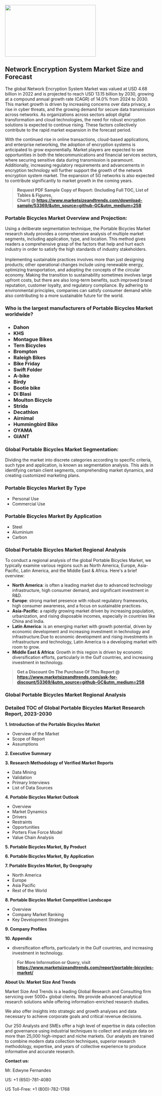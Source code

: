 <p><img class="alignnone size-medium wp-image-20088" src="https://ffe5etoiles.com/wp-content/uploads/2024/12/MST1-300x171.png" alt="" width="300" height="171" /></p><h2>Network Encryption System Market Size and Forecast</h2><p>The global Network Encryption System Market was valued at USD 4.68 billion in 2022 and is projected to reach USD 13.15 billion by 2030, growing at a compound annual growth rate (CAGR) of 14.0% from 2024 to 2030. This market growth is driven by increasing concerns over data privacy, a rise in cyber threats, and the growing demand for secure data transmission across networks. As organizations across sectors adopt digital transformation and cloud technologies, the need for robust encryption solutions is expected to continue rising. These factors collectively contribute to the rapid market expansion in the forecast period.</p><p>With the continued rise in online transactions, cloud-based applications, and enterprise networking, the adoption of encryption systems is anticipated to grow exponentially. Market players are expected to see opportunities in both the telecommunications and financial services sectors, where securing sensitive data during transmission is paramount. Additionally, increasing regulatory requirements and advancements in encryption technology will further support the growth of the network encryption system market. The expansion of 5G networks is also expected to contribute significantly to market growth in the coming years.</p></p><blockquote id="" class=""><strong>Request PDF Sample Copy of Report: (Including Full TOC, List of Tables &amp; Figures, Chart)&nbsp;@&nbsp;<strong><a href="https://www.marketsizeandtrends.com/download-sample/53369/&utm_source=github-GC&utm_medium=258" target="_blank">https://www.marketsizeandtrends.com/download-sample/53369/&utm_source=github-GC&utm_medium=258</a></strong></strong></blockquote><h3 id="" class="">Portable Bicycles Market&nbsp;Overview and Projection:</h3><p id="" class="">Using a deliberate segmentation technique, the Portable Bicycles Market research study provides a comprehensive analysis of multiple market segments, including application, type, and location. This method gives readers a comprehensive grasp of the factors that help and hurt each industry in order to satisfy the high standards of industry stakeholders. <br /> <br />Implementing sustainable practices involves more than just designing products; other operational changes include using renewable energy, optimizing transportation, and adopting the concepts of the circular economy. Making the transition to sustainability sometimes involves large upfront costs, but there are also long-term benefits, such improved brand reputation, customer loyalty, and regulatory compliance. By adhering to environmental principles, companies can satisfy consumer demand while also contributing to a more sustainable future for the world.</p><h3 id="" class="">Who is the largest manufacturers of&nbsp;Portable Bicycles Market worldwide?</h3><h3 class=""><p><ul><li>Dahon </li><li> KHS </li><li> Montague Bikes </li><li> Tern Bicycles </li><li> Brompton </li><li> Raleigh Bikes </li><li> Bike Friday </li><li> Swift Folder </li><li> A-bike </li><li> Birdy </li><li> Bootie bike </li><li> Di Blasi </li><li> Moulton Bicycle </li><li> Strida </li><li> Decathlon </li><li> Airnimal </li><li> Hummingbird Bike </li><li> OYAMA </li><li> GIANT</li></ul></p></h3><h3 id="" class="">Global&nbsp;Portable Bicycles Market Segmentation:</h3><p id="" class="">Dividing the market into discrete categories according to specific criteria, such type and application, is known as segmentation analysis. This aids in identifying certain client segments, comprehending market dynamics, and creating customized marketing plans.</p><h3 id="" class="">Portable Bicycles Market&nbsp;By Type</h3><p><p><ul><li>Personal Use </li><li> Commercial Use</p></li></ul></p></p><h3 id="" class="">Portable Bicycles Market&nbsp;By Application</h3><p class=""><p><ul><li>Steel </li><li> Aluminium </li><li> Carbon</li></ul></p></p><h3 id="" class="">Global Portable Bicycles Market Regional Analysis</h3><p id="" class="">To conduct a regional analysis of the global Portable Bicycles Market, we typically examine various regions such as North America, Europe, Asia-Pacific, Latin America, and the Middle East &amp; Africa. Here's a brief overview:</p><ul><li><strong>North America</strong>: is often a leading market due to advanced technology infrastructure, high consumer demand, and significant investment in R&amp;D.</li><li><strong>Europe</strong>: strong market presence with robust regulatory frameworks, high consumer awareness, and a focus on sustainable practices.</li><li><strong>Asia-Pacific</strong>: a rapidly growing market driven by increasing population, urbanization, and rising disposable incomes, especially in countries like China and India.</li><li><strong>Latin America</strong>: is an emerging market with growth potential, driven by economic development and increasing investment in technology and infrastructure.Due to economic development and rising investments in infrastructure and technology, Latin America is a developing market with room to grow.</li><li><strong>Middle East &amp; Africa</strong>: Growth in this region is driven by economic diversification efforts, particularly in the Gulf countries, and increasing investment in technology.</li></ul><blockquote id="" class=""><strong>Get a Discount On The Purchase Of This Report @ <strong><a href="https://www.marketsizeandtrends.com/ask-for-discount/53369/&utm_source=github-GC&utm_medium=258" target="_blank">https://www.marketsizeandtrends.com/ask-for-discount/53369/&utm_source=github-GC&utm_medium=258</a></strong></strong></blockquote><h3 id="" class="">Global Portable Bicycles Market Regional Analysis</h3><h3 id="" class="">Detailed TOC of Global Portable Bicycles Market Research Report, 2023-2030</h3><p id="" class=""><strong>1. Introduction of the Portable Bicycles Market</strong></p><ul><li>Overview of the Market</li><li>Scope of Report</li><li>Assumptions</li></ul><p id="" class=""><strong>2. Executive Summary</strong></p><p id="" class=""><strong>3. Research Methodology of Verified Market Reports</strong></p><ul><li>Data Mining</li><li>Validation</li><li>Primary Interviews</li><li>List of Data Sources</li></ul><p id="" class=""><strong>4. Portable Bicycles Market Outlook</strong></p><ul><li>Overview</li><li>Market Dynamics</li><li>Drivers</li><li>Restraints</li><li>Opportunities</li><li>Porters Five Force Model</li><li>Value Chain Analysis</li></ul><p id="" class=""><strong>5. Portable Bicycles Market, By Product</strong></p><p id="" class=""><strong>6. Portable Bicycles Market, By Application</strong></p><p id="" class=""><strong>7. Portable Bicycles Market, By Geography</strong></p><ul><li>North America</li><li>Europe</li><li>Asia Pacific</li><li>Rest of the World</li></ul><p id="" class=""><strong>8. Portable Bicycles Market Competitive Landscape</strong></p><ul><li>Overview</li><li>Company Market Ranking</li><li>Key Development Strategies</li></ul><p id="" class=""><strong>9. Company Profiles</strong></p><p id="" class=""><strong>10. Appendix</strong></p><ul><li>diversification efforts, particularly in the Gulf countries, and increasing investment in technology.</li></ul><blockquote id="" class=""><strong>For More Information or Query, visit <strong><strong><a href="https://www.marketsizeandtrends.com/report/portable-bicycles-market/" target="_blank">https://www.marketsizeandtrends.com/report/portable-bicycles-market/</a></strong></strong></strong></blockquote><p id="" class=""><strong>About Us: Market Size And Trends</strong></p><p id="" class="">Market Size And Trends is a leading Global Research and Consulting firm servicing over 5000+ global clients. We provide advanced analytical research solutions while offering information-enriched research studies.</p><p id="" class="">We also offer insights into strategic and growth analyses and data necessary to achieve corporate goals and critical revenue decisions.</p><p id="" class="">Our 250 Analysts and SMEs offer a high level of expertise in data collection and governance using industrial techniques to collect and analyze data on more than 25,000 high-impact and niche markets. Our analysts are trained to combine modern data collection techniques, superior research methodology, expertise, and years of collective experience to produce informative and accurate research.</p><p id="" class=""><strong>Contact us:</strong></p><p id="" class="">Mr. Edwyne Fernandes</p><p id="" class="">US: +1 (650)-781-4080</p><p id="" class="">US Toll-Free: +1 (800)-782-1768</p>
